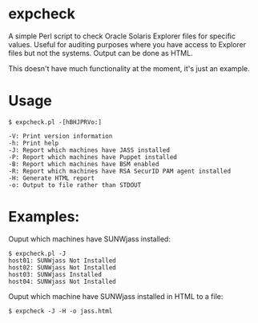 expcheck
========

A simple Perl script to check Oracle Solaris Explorer files for specific values.
Useful for auditing purposes where you have access to Explorer files but not the systems.
Output can be done as HTML.

This doesn't have much functionality at the moment, it's just an example.

Usage
=====

	$ expcheck.pl -[hBHJPRVo:]

	-V: Print version information
	-h: Print help
	-J: Report which machines have JASS installed
	-P: Report which machines have Puppet installed
	-B: Report which machines have BSM enabled
	-R: Report which machines have RSA SecurID PAM agent installed
	-H: Generate HTML report
	-o: Output to file rather than STDOUT

Examples:
=========

Ouput which machines have SUNWjass installed:

	$ expcheck.pl -J
	host01: SUNWjass Not Installed
	host02: SUNWjass Not Installed
	host03: SUNWjass Installed
	host04: SUNWjass Not Installed

Ouput which machine have SUNWjass installed in HTML to a file:

	$ expcheck -J -H -o jass.html
